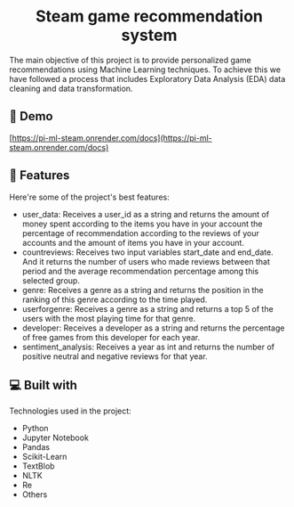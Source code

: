 <h1 align="center" id="title">Steam game recommendation system</h1>

<p id="description">The main objective of this project is to provide personalized game recommendations using Machine Learning techniques. To achieve this we have followed a process that includes Exploratory Data Analysis (EDA) data cleaning and data transformation.</p>

<h2>🚀 Demo</h2>

[https://pi-ml-steam.onrender.com/docs](https://pi-ml-steam.onrender.com/docs)

  
  
<h2>🧐 Features</h2>

Here're some of the project's best features:

*   user\_data: Receives a user\_id as a string and returns the amount of money spent according to the items you have in your account the percentage of recommendation according to the reviews of your accounts and the amount of items you have in your account.
*   countreviews: Receives two input variables start\_date and end\_date. And it returns the number of users who made reviews between that period and the average recommendation percentage among this selected group.
*   genre: Receives a genre as a string and returns the position in the ranking of this genre according to the time played.
*   userforgenre: Receives a genre as a string and returns a top 5 of the users with the most playing time for that genre.
*   developer: Receives a developer as a string and returns the percentage of free games from this developer for each year.
*   sentiment\_analysis: Receives a year as int and returns the number of positive neutral and negative reviews for that year.

  
  
<h2>💻 Built with</h2>

Technologies used in the project:

*   Python
*   Jupyter Notebook
*   Pandas
*   Scikit-Learn
*   TextBlob
*   NLTK
*   Re
*   Others
